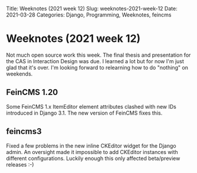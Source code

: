 Title: Weeknotes (2021 week 12)
Slug: weeknotes-2021-week-12
Date: 2021-03-28
Categories: Django, Programming, Weeknotes, feincms

# Weeknotes (2021 week 12)

Not much open source work this week. The final thesis and presentation for the CAS in Interaction Design was due. I learned a lot but for now I'm just glad that it's over. I'm looking forward to relearning how to do "nothing" on weekends.

## FeinCMS 1.20

Some FeinCMS 1.x ItemEditor element attributes clashed with new IDs introduced in Django 3.1. The new version of FeinCMS fixes this.

## feincms3

Fixed a few problems in the new inline CKEditor widget for the Django admin. An oversight made it impossible to add CKEditor instances with different configurations. Luckily enough this only affected beta/preview releases :-)
